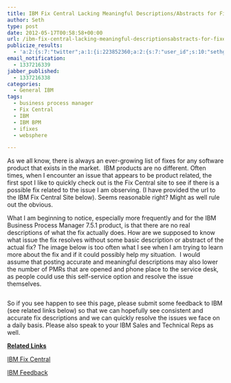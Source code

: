 ```yaml
---
title: IBM Fix Central Lacking Meaningful Descriptions/Abstracts for Fixes
author: Seth
type: post
date: 2012-05-17T00:58:58+00:00
url: /ibm-fix-central-lacking-meaningful-descriptionsabstracts-for-fixes/
publicize_results:
  - 'a:2:{s:7:"twitter";a:1:{i:223852360;a:2:{s:7:"user_id";s:10:"sethgagnon";s:7:"post_id";s:18:"202926152711536643";}}s:2:"fb";a:1:{i:585439918;a:2:{s:7:"user_id";s:9:"585439918";s:7:"post_id";s:17:"10150952091254919";}}}'
email_notification:
  - 1337216339
jabber_published:
  - 1337216338
categories:
  - General IBM
tags:
  - business process manager
  - Fix Central
  - IBM
  - IBM BPM
  - ifixes
  - websphere

---
```

As we all know, there is always an ever-growing list of fixes for any software product that exists in the market.  IBM products are no different. Often times, when I encounter an issue that appears to be product related, the first spot I like to quickly check out is the Fix Central site to see if there is a possible fix related to the issue I am observing. (I have provided the url to the IBM Fix Central Site below). Seems reasonable right? Might as well rule out the obvious.

What I am beginning to notice, especially more frequently and for the IBM Business Process Manager 7.5.1 product, is that there are no real descriptions of what the fix actually does. How are we supposed to know what issue the fix resolves without some basic description or abstract of the actual fix? The image below is too often what I see when I am trying to learn more about the fix and if it could possibly help my situation.  I would assume that posting accurate and meaningful descriptions may also lower the number of PMRs that are opened and phone place to the service desk, as people could use this self-service option and resolve the issue themselves.

[<img class="alignnone size-full wp-image-145" title="No Description" src="https://i1.wp.com/www.sethgagnon.com/wp-content/uploads/2012/05/no-description.png?resize=600%2C391" alt="" srcset="https://i2.wp.com/sethgagnon.com/wp-content/uploads/2012/05/no-description.png?w=932 932w, https://i2.wp.com/sethgagnon.com/wp-content/uploads/2012/05/no-description.png?resize=300%2C195 300w, https://i2.wp.com/sethgagnon.com/wp-content/uploads/2012/05/no-description.png?resize=459%2C300 459w" sizes="(max-width: 600px) 100vw, 600px" data-recalc-dims="1" />][1]

<!--more-->

So if you see happen to see this page, please submit some feedback to IBM (see related links below) so that we can hopefully see consistent and accurate fix descriptions and we can quickly resolve the issues we face on a daily basis. Please also speak to your IBM Sales and Technical Reps as well.

<span style="text-decoration: underline;"><strong>Related Links</strong></span>

<a title="IBM Fix Central" href="http://www-933.ibm.com/support/fixcentral/" target="_blank">IBM Fix Central</a>

<a title="IBM Feedback" href="https://www-912.ibm.com/w_dir/webcom.nsf/fccomment?openform" target="_blank">IBM Feedback</a>

&nbsp;

 [1]: https://i1.wp.com/www.sethgagnon.com/wp-content/uploads/2012/05/no-description.png